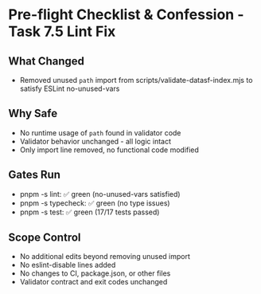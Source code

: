 # Pre-flight Checklist & Confession - Task 7.5 Lint Fix

## What Changed
- Removed unused `path` import from scripts/validate-datasf-index.mjs to satisfy ESLint no-unused-vars

## Why Safe
- No runtime usage of `path` found in validator code
- Validator behavior unchanged - all logic intact
- Only import line removed, no functional code modified

## Gates Run
- pnpm -s lint: ✅ green (no-unused-vars satisfied)
- pnpm -s typecheck: ✅ green (no type issues)  
- pnpm -s test: ✅ green (17/17 tests passed)

## Scope Control
- No additional edits beyond removing unused import
- No eslint-disable lines added
- No changes to CI, package.json, or other files
- Validator contract and exit codes unchanged